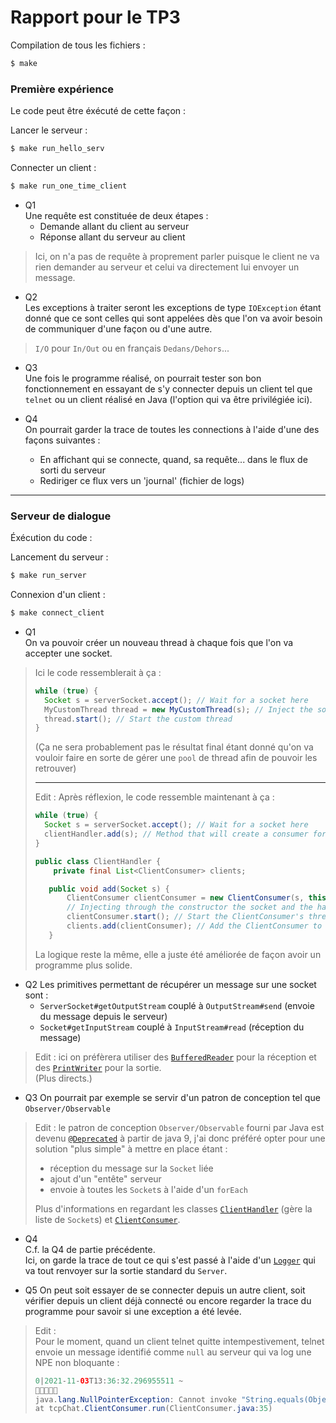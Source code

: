 # Rapport pour le TP3

Compilation de tous les fichiers : 
```sh
$ make
```

### Première expérience

Le code peut être éxécuté de cette façon :

Lancer le serveur :
```sh
$ make run_hello_serv
```

Connecter un client :
```sh
$ make run_one_time_client
```


- Q1  
Une requête est constituée de deux étapes :
  - Demande allant du client au serveur
  - Réponse allant du serveur au client

> Ici, on n'a pas de requête à proprement parler puisque le client ne va 
> rien demander au serveur et celui va directement lui envoyer un message.

- Q2  
Les exceptions à traiter seront les exceptions de type `IOException`
étant donné que ce sont celles qui sont appelées dès que l'on va avoir 
besoin de communiquer d'une façon ou d'une autre.

> `I/O` pour `In/Out` ou en français `Dedans/Dehors`...  

- Q3  
Une fois le programme réalisé, on pourrait tester son bon fonctionnement
en essayant de s'y connecter depuis un client tel que `telnet` ou un client
réalisé en Java (l'option qui va être privilégiée ici).


- Q4  
On pourrait garder la trace de toutes les connections à l'aide d'une des 
façons suivantes :
  - En affichant qui se connecte, quand, sa requête... dans le flux de sorti du serveur
  - Rediriger ce flux vers un 'journal' (fichier de logs)

---

### Serveur de dialogue

Éxécution du code :

Lancement du serveur :
```sh
$ make run_server
```

Connexion d'un client :
```sh
$ make connect_client
```

- Q1  
On va pouvoir créer un nouveau thread à chaque fois que l'on va accepter une socket. 
> Ici le code ressemblerait à ça :
> ```java
> while (true) {
>   Socket s = serverSocket.accept(); // Wait for a socket here
>   MyCustomThread thread = new MyCustomThread(s); // Inject the socket through a constructor
>   thread.start(); // Start the custom thread
> }
> ```
> (Ça ne sera probablement pas le résultat final étant donné qu'on va vouloir faire
> en sorte de gérer une `pool` de thread afin de pouvoir les retrouver)
> 
> ---
> 
> Edit : Après réflexion, le code ressemble maintenant à ça :
> ```java
> while (true) {
>   Socket s = serverSocket.accept(); // Wait for a socket here
>   clientHandler.add(s); // Method that will create a consumer for a client and the related thread
> }
> ```
> ```java
> public class ClientHandler {
>     private final List<ClientConsumer> clients;
> 
>    public void add(Socket s) {
>        ClientConsumer clientConsumer = new ClientConsumer(s, this); //Create a new ClientConsumer
>        // Injecting through the constructor the socket and the handler (this)
>        clientConsumer.start(); // Start the ClientConsumer's thread
>        clients.add(clientConsumer); // Add the ClientConsumer to the List, so we can find it back
>    }
> ```
> La logique reste la même, elle a juste été améliorée de façon  avoir un programme plus solide.


- Q2
Les primitives permettant de récupérer un message sur une socket sont :
  - `ServerSocket#getOutputStream` couplé à `OutputStream#send` (envoie du message depuis le serveur)
  - `Socket#getInputStream` couplé à `InputStream#read` (réception du message)
> Edit : ici on préfèrera utiliser des [`BufferedReader`](https://docs.oracle.com/en/java/javase/16/docs/api/java.base/java/io/BufferedReader.html)
> pour la réception et des [`PrintWriter`](https://docs.oracle.com/en/java/javase/16/docs/api/java.base/java/io/PrintWriter.html) pour la sortie.  
> (Plus directs.)

- Q3
On pourrait par exemple se servir d'un patron de conception tel que `Observer/Observable`
> Edit : le patron de conception `Observer/Observable` fourni par Java est devenu [`@Deprecated`](https://docs.oracle.com/en/java/javase/16/docs/api/java.base/java/lang/Deprecated.html)
> à partir de java 9, j'ai donc préféré opter pour une solution "plus simple" à mettre en place étant :
> - réception du message sur la `Socket` liée
> - ajout d'un "entête" serveur
> - envoie à toutes les `Socket`s à l'aide d'un `forEach`
> 
> Plus d'informations en regardant les classes [`ClientHandler`](./src/tcpChat/ClientHandler.java) (gère la liste de `Socket`s)
> et [`ClientConsumer`](./src/tcpChat/ClientConsumer.java).

- Q4  
C.f. la Q4 de partie précédente.  
Ici, on garde la trace de tout ce qui s'est passé à l'aide d'un [`Logger`](./src/tcpChat/Logger.java) 
qui va tout renvoyer sur la sortie standard du `Server`.


- Q5
On peut soit essayer de se connecter depuis un autre client, soit vérifier depuis 
un client déjà connecté ou encore regarder la trace du programme pour savoir si 
une exception a été levée.
> Edit :  
> Pour le moment, quand un client telnet quitte intempestivement, telnet envoie 
> un message identifié comme `null` au serveur qui va log une NPE non bloquante :
> ```java
> 0|2021-11-03T13:36:32.296955511 ~
> 
> java.lang.NullPointerException: Cannot invoke "String.equals(Object)" because "received" is null
> at tcpChat.ClientConsumer.run(ClientConsumer.java:35)
> ```